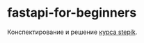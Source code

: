 # fastapi-for-beginners
Конспектирование и решение [курса stepik](https://stepik.org/course/119770/syllabus).
